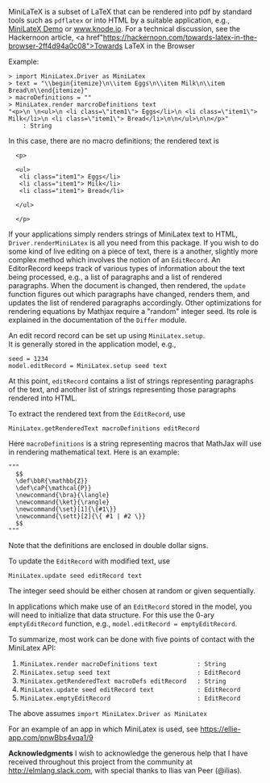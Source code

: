 MiniLaTeX is a subset of LaTeX that can be rendered
into pdf by standard tools such as `pdflatex` or
into HTML by a suitable application, e.g.,
<a href="https://jxxcarlson.github.io/app/minilatex/src/index.html">MiniLateX Demo</a>
or <a href="http://www.knode.io">www.knode.io</a>.  For a technical discussion,
see the Hackernoon article,
<a href"https://hackernoon.com/towards-latex-in-the-browser-2ff4d94a0c08">Towards LaTeX in the Browser</a>

Example:
```
> import MiniLatex.Driver as MiniLatex
> text = "\\begin{itemize}\n\\item Eggs\n\\item Milk\n\\item Bread\n\\end{itemize}"
> macroDefinitions = ""
> MiniLatex.render marcroDefinitions text
"<p>\n \n<ul>\n <li class=\"item1\"> Eggs</li>\n <li class=\"item1\"> Milk</li>\n <li class=\"item1\"> Bread</li>\n\n</ul>\n\n</p>"
    : String
```
In this case, there are no macro definitions; the rendered text is
```
  <p>

  <ul>
   <li class="item1"> Eggs</li>
   <li class="item1"> Milk</li>
   <li class="item1"> Bread</li>

  </ul>

  </p>
```

If your applications simply renders strings of MiniLatex
text to HTML, `Driver.renderMiniLatex` is all you
need from this package.  If you wish to do some
kind of live editing on a piece of text, there is a another,
slightly more complex method which involves the notion of
an `EditRecord`. An EditorRecord keeps track of various
types of information about the text being processed, e.g.,
a list of paragraphs and a list of rendered paragraphs.
When the document is changed, then rendered, the `update`
function figures out which paragraphs have changed, renders
them, and updates the list of rendered paragraphs accordingly.
Other optimizations for rendering equations by Mathjax require
a "random" integer seed.  Its role is explained in the documentation
of the `Differ` module.

An edit record record can be set up using `MiniLatex.setup`.  
It is generally stored in the application model, e.g.,


```
seed = 1234
model.editRecord = MiniLatex.setup seed text
```

At this point, `editRecord` contains a list of strings
representing paragraphs of the text, and another list of
strings representing those paragraphs rendered into HTML.

To extract the rendered text from the `EditRecord`, use

```
MiniLatex.getRenderedText macroDefinitions editRecord
```

Here `macroDefinitions` is a string representing
macros that MathJax will use in rendering mathematical text.
Here is an example:
```
"""
  $$
  \def\bbR{\mathbb{Z}}
  \def\caP{\mathcal{P}}
  \newcommand{\bra}{\langle}
  \newcommand{\ket}{\rangle}
  \newcommand{\set}[1]{\{#1\}}
  \newcommand{\sett}[2]{\{ #1 | #2 \}}
  $$
"""
```
Note that the definitions are enclosed in double dollar signs.

To update the `EditRecord` with modified text, use

```
MiniLatex.update seed editRecord text
```

The integer seed should be either chosen at random or
given sequentially.

In applications which make use of an `EditRecord` stored
in the model, you will need to initialize that data
structure.  For this use the 0-ary `emptyEditRecord` function,
e.g., `model.editRecord = emptyEditRecord`.

To summarize, most work can be done with five points of contact
with the MiniLatex API:

1. `MiniLatex.render macroDefinitions text           : String`
2. `MiniLatex.setup seed text                        : EditRecord`
3. `MiniLatex.getRenderedText macroDefs editRecord   : String`
4. `MiniLatex.update seed editRecord text            : EditRecord`
5. `MiniLatex.emptyEditRecord                        : EditRecord`

The above assumes `import MiniLatex.Driver as MiniLatex`

For an example of an app in which MiniLatex is used, see https://ellie-app.com/pnwBbs4vqa1/9

**Acknowledgments**  I wish to acknowledge the generous help that I have received throughout this project from the community at http://elmlang.slack.com, with special thanks to Ilias van Peer (@ilias).
